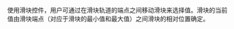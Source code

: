 <!-- 170-eui-hslider-vslider EDN Egret示例库项目 -->

使用滑块控件，用户可通过在滑块轨道的端点之间移动滑块来选择值。滑块的当前值由滑块端点（对应于滑块的最小值和最大值）之间滑块的相对位置确定。